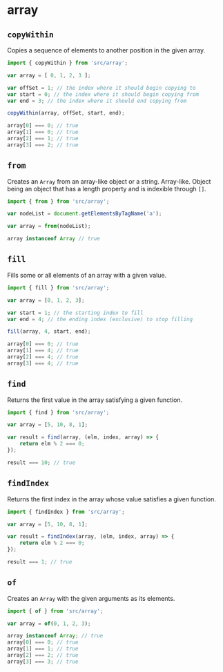 # array

## `copyWithin`

Copies a sequence of elements to another position in the given array.

```ts
import { copyWithin } from 'src/array';

var array = [ 0, 1, 2, 3 ];

var offSet = 1; // the index where it should begin copying to
var start = 0; // the index where it should begin copying from
var end = 3; // the index where it should end copying from

copyWithin(array, offSet, start, end);

array[0] === 0; // true
array[1] === 0; // true
array[2] === 1; // true
array[3] === 2; // true
```

## `from`

Creates an `Array` from an array-like object or a string. Array-like. Object being an object that has a length property and is indexible through `[]`.

```ts
import { from } from 'src/array';

var nodeList = document.getElementsByTagName('a');

var array = from(nodeList);

array instanceof Array // true
```
## `fill`

Fills some or all elements of an array with a given value.

```ts
import { fill } from 'src/array';

var array = [0, 1, 2, 3];

var start = 1; // the starting index to fill
var end = 4; // the ending index (exclusive) to stop filling

fill(array, 4, start, end);

array[0] === 0; // true
array[1] === 4; // true
array[2] === 4; // true
array[3] === 4; // true

```

## `find`

Returns the first value in the array satisfying a given function.

```ts
import { find } from 'src/array';

var array = [5, 10, 8, 1];

var result = find(array, (elm, index, array) => {
	return elm % 2 === 0;
});

result === 10; // true

```

## `findIndex`

Returns the first index in the array whose value satisfies a given function.

```ts
import { findIndex } from 'src/array';

var array = [5, 10, 8, 1];

var result = findIndex(array, (elm, index, array) => {
	return elm % 2 === 0;
});

result === 1; // true

```

## `of`

Creates an `Array` with the given arguments as its elements.

```ts
import { of } from 'src/array';

var array = of(0, 1, 2, 3);

array instanceof Array; // true
array[0] === 0; // true
array[1] === 1; // true
array[2] === 2; // true
array[3] === 3; // true

```

